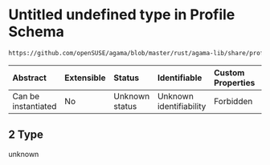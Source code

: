 # Untitled undefined type in Profile Schema

```txt
https://github.com/openSUSE/agama/blob/master/rust/agama-lib/share/profile.schema.json#/$defs/initScript/oneOf/2
```



| Abstract            | Extensible | Status         | Identifiable            | Custom Properties | Additional Properties | Access Restrictions | Defined In                                                          |
| :------------------ | :--------- | :------------- | :---------------------- | :---------------- | :-------------------- | :------------------ | :------------------------------------------------------------------ |
| Can be instantiated | No         | Unknown status | Unknown identifiability | Forbidden         | Allowed               | none                | [profile.schema.json\*](profile.schema.json "open original schema") |

## 2 Type

unknown
